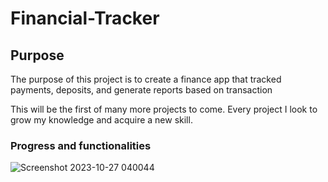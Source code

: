 # Financial-Tracker

## Purpose
The purpose of this project is to create a finance app that tracked 
payments, deposits, and generate reports based on transaction

This will be the first of many more projects to come.
Every project I look to grow my knowledge and acquire a new skill.

###  Progress and functionalities

![Screenshot 2023-10-27 040044](https://github.com/SabreeTD/financialtracker/assets/136769653/953c3d52-8490-4f15-8240-a960be73574f)
